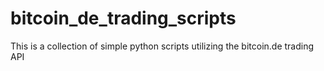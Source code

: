 # bitcoin_de_trading_scripts
This is a collection of simple python scripts utilizing the bitcoin.de trading API
